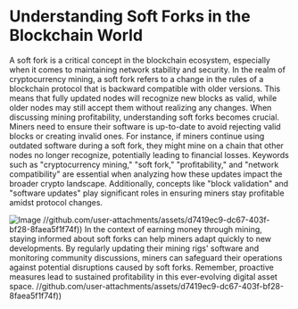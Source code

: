 # Understanding Soft Forks in the Blockchain World
A soft fork is a critical concept in the blockchain ecosystem, especially when it comes to maintaining network stability and security. In the realm of cryptocurrency mining, a soft fork refers to a change in the rules of a blockchain protocol that is backward compatible with older versions. This means that fully updated nodes will recognize new blocks as valid, while older nodes may still accept them without realizing any changes.
When discussing mining profitability, understanding soft forks becomes crucial. Miners need to ensure their software is up-to-date to avoid rejecting valid blocks or creating invalid ones. For instance, if miners continue using outdated software during a soft fork, they might mine on a chain that other nodes no longer recognize, potentially leading to financial losses.
Keywords such as "cryptocurrency mining," "soft fork," "profitability," and "network compatibility" are essential when analyzing how these updates impact the broader crypto landscape. Additionally, concepts like "block validation" and "software updates" play significant roles in ensuring miners stay profitable amidst protocol changes.

![Image](https://github.com/user-attachments/assets/d7419ec9-dc67-403f-bf28-8faea5f1f74f)
 //github.com/user-attachments/assets/d7419ec9-dc67-403f-bf28-8faea5f1f74f))
In the context of earning money through mining, staying informed about soft forks can help miners adapt quickly to new developments. By regularly updating their mining rigs' software and monitoring community discussions, miners can safeguard their operations against potential disruptions caused by soft forks. Remember, proactive measures lead to sustained profitability in this ever-evolving digital asset space.
 //github.com/user-attachments/assets/d7419ec9-dc67-403f-bf28-8faea5f1f74f))
